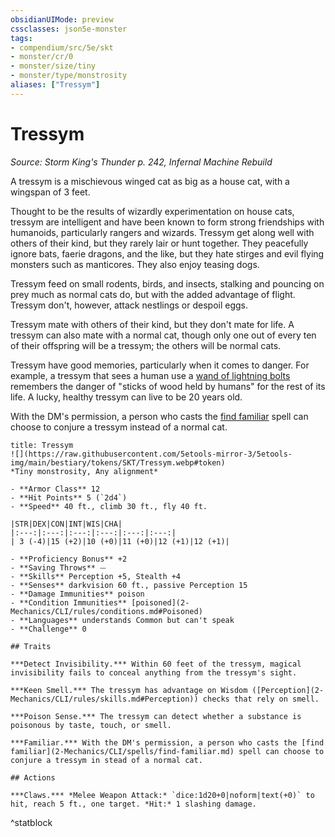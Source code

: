 ```yaml
---
obsidianUIMode: preview
cssclasses: json5e-monster
tags:
- compendium/src/5e/skt
- monster/cr/0
- monster/size/tiny
- monster/type/monstrosity
aliases: ["Tressym"]
---
```

# Tressym
*Source: Storm King's Thunder p. 242, Infernal Machine Rebuild*  

A tressym is a mischievous winged cat as big as a house cat, with a wingspan of 3 feet.

Thought to be the results of wizardly experimentation on house cats, tressym are intelligent and have been known to form strong friendships with humanoids, particularly rangers and wizards. Tressym get along well with others of their kind, but they rarely lair or hunt together. They peacefully ignore bats, faerie dragons, and the like, but they hate stirges and evil flying monsters such as manticores. They also enjoy teasing dogs.

Tressym feed on small rodents, birds, and insects, stalking and pouncing on prey much as normal cats do, but with the added advantage of flight. Tressym don't, however, attack nestlings or despoil eggs.

Tressym mate with others of their kind, but they don't mate for life. A tressym can also mate with a normal cat, though only one out of every ten of their offspring will be a tressym; the others will be normal cats.

Tressym have good memories, particularly when it comes to danger. For example, a tressym that sees a human use a [wand of lightning bolts](2-Mechanics/CLI/items/wand-of-lightning-bolts.md) remembers the danger of "sticks of wood held by humans" for the rest of its life. A lucky, healthy tressym can live to be 20 years old.

With the DM's permission, a person who casts the [find familiar](2-Mechanics/CLI/spells/find-familiar.md) spell can choose to conjure a tressym instead of a normal cat.

```ad-statblock
title: Tressym
![](https://raw.githubusercontent.com/5etools-mirror-3/5etools-img/main/bestiary/tokens/SKT/Tressym.webp#token)
*Tiny monstrosity, Any alignment*

- **Armor Class** 12
- **Hit Points** 5 (`2d4`)
- **Speed** 40 ft., climb 30 ft., fly 40 ft.

|STR|DEX|CON|INT|WIS|CHA|
|:---:|:---:|:---:|:---:|:---:|:---:|
| 3 (-4)|15 (+2)|10 (+0)|11 (+0)|12 (+1)|12 (+1)|

- **Proficiency Bonus** +2
- **Saving Throws** ⏤
- **Skills** Perception +5, Stealth +4
- **Senses** darkvision 60 ft., passive Perception 15
- **Damage Immunities** poison
- **Condition Immunities** [poisoned](2-Mechanics/CLI/rules/conditions.md#Poisoned)
- **Languages** understands Common but can't speak
- **Challenge** 0

## Traits

***Detect Invisibility.*** Within 60 feet of the tressym, magical invisibility fails to conceal anything from the tressym's sight.

***Keen Smell.*** The tressym has advantage on Wisdom ([Perception](2-Mechanics/CLI/rules/skills.md#Perception)) checks that rely on smell.

***Poison Sense.*** The tressym can detect whether a substance is poisonous by taste, touch, or smell.

***Familiar.*** With the DM's permission, a person who casts the [find familiar](2-Mechanics/CLI/spells/find-familiar.md) spell can choose to conjure a tressym in stead of a normal cat.

## Actions

***Claws.*** *Melee Weapon Attack:* `dice:1d20+0|noform|text(+0)` to hit, reach 5 ft., one target. *Hit:* 1 slashing damage.
```
^statblock